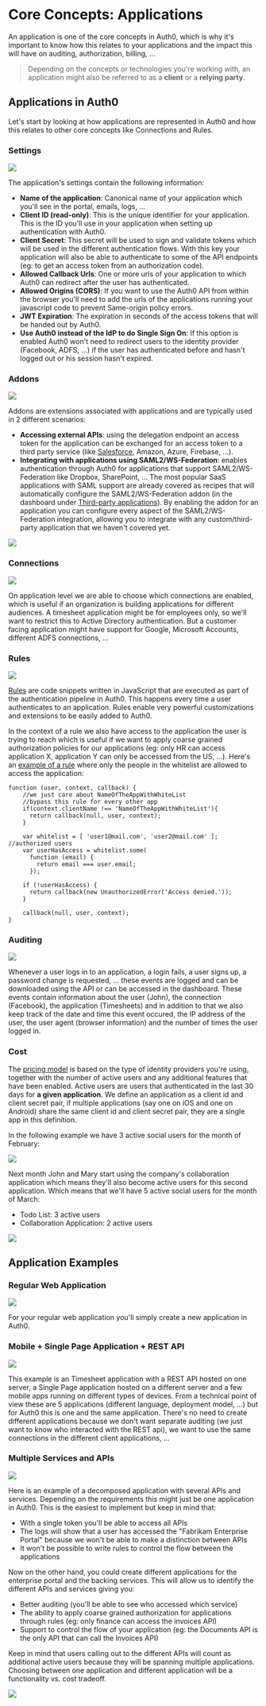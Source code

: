 # Core Concepts: Applications

An application is one of the core concepts in Auth0, which is why it's important to know how this relates to your applications and the impact this will have on auditing, authorization, billing, ...

> Depending on the concepts or technologies you're working with, an application might also be referred to as a **client** or a **relying party**.

## Applications in Auth0

Let's start by looking at how applications are represented in Auth0 and how this relates to other core concepts like Connections and Rules.

### Settings

![](//cdn.auth0.com/docs/img/applications-callback-settings.png)

The application's settings contain the following information:

- **Name of the application**: Canonical name of your application which you'll see in the portal, emails, logs, ...
- **Client ID (read-only)**: This is the unique identifier for your application. This is the ID you'll use in your application when setting up authentication with Auth0.
- **Client Secret**: This secret will be used to sign and validate tokens which will be used in the different authentication flows. With this key your application will also be able to authenticate to some of the API endpoints (eg: to get an access token from an authorization code).
- **Allowed Callback Urls**: One or more urls of your application to which Auth0 can redirect after the user has authenticated.
- **Allowed Origins (CORS)**: If you want to use the Auth0 API from within the browser you'll need to add the urls of the applications running your javascript code to prevent Same-origin policy errors.
- **JWT Expiration**: The expiration in seconds of the access tokens that will be handed out by Auth0.
- **Use Auth0 instead of the IdP to do Single Sign On**: If this option is enabled Auth0 won't need to redirect users to the identity provider (Facebook, ADFS, ...) if the user has authenticated before and hasn't logged out or his session hasn't expired.

### Addons

![](//cdn.auth0.com/docs/img/applications-addon-types.png)

Addons are extensions associated with applications and are typically used in 2 different scenarios:

* **Accessing external APIs**: using the delegation endpoint an access token for the application can be exchanged for an access token to a third party service (like [Salesforce](server-apis/salesforce), Amazon, Azure, Firebase, ...).
* **Integrating with applications using SAML2/WS-Federation**: enables authentication through Auth0 for applications that support SAML2/WS-Federation like Dropbox, SharePoint, ... The most popular SaaS applications with SAML support are already covered as recipes that will automatically configure the SAML2/WS-Federation addon (in the dashboard under [Third-party applications](https://manage.auth0.com/#/externalapps)). By enabling the addon for an application you can configure every aspect of the SAML2/WS-Federation integration, allowing you to integrate with any custom/third-party application that we haven't covered yet.

![](//cdn.auth0.com/docs/img/applications-third-party-overview.png)

### Connections

![](//cdn.auth0.com/docs/img/applications-connections-example.png)

On application level we are able to choose which connections are enabled, which is useful if an organization is building applications for different audiences. A timesheet application might be for employees only, so we'll want to restrict this to Active Directory authentication. But a customer facing application might have support for Google, Microsoft Accounts, different ADFS connections, ...

### Rules

![](//docs.google.com/drawings/d/16W_hTS_u2CeDFXkD2PlfituFl7b74EQ6HE_XYn3TdD0/pub?w=891&h=283)

[Rules](rules) are code snippets written in JavaScript that are executed as part of the authentication pipeline in Auth0. This happens every time a user authenticates to an application. Rules enable very powerful customizations and extensions to be easily added to Auth0.

In the context of a rule we also have access to the application the user is trying to reach which is useful if we want to apply coarse grained authorization policies for our applications (eg: only HR can access application X, application Y can only be accessed from the US, ...). Here's an [example of a rule](https://github.com/auth0/rules/blob/master/rules/simple-user-whitelist-for-app.md) where only the people in the whitelist are allowed to access the application:

```
function (user, context, callback) {
    //we just care about NameOfTheAppWithWhiteList
    //bypass this rule for every other app
    if(context.clientName !== 'NameOfTheAppWithWhiteList'){
      return callback(null, user, context);
    }

    var whitelist = [ 'user1@mail.com', 'user2@mail.com' ]; //authorized users
    var userHasAccess = whitelist.some(
      function (email) {
        return email === user.email;
      });

    if (!userHasAccess) {
      return callback(new UnauthorizedError('Access denied.'));
    }

    callback(null, user, context);
}
```

### Auditing

![](//cdn.auth0.com/docs/img/applications-logs-auditing-error.png)

Whenever a user logs in to an application, a login fails, a user signs up, a password change is requested, ... these events are logged and can be downloaded using the API or can be accessed in the dashboard. These events contain information about the user (John), the connection (Facebook), the application (Timesheets) and in addition to that we also keep track of the date and time this event occured, the IP address of the user, the user agent (browser information) and the number of times the user logged in.

### Cost

The [pricing model](https://auth0.com/pricing) is based on the type of identity providers you're using, together with the number of active users and any additional features that have been enabled. Active users are users that authenticated in the last 30 days for **a given application**. We define an application as a client id and client secret pair, if multiple applications (say one on iOS and one on Android) share the same client id and client secret pair, they are a single app in this definition.

In the following example we have 3 active social users for the month of February:

![](//cdn.auth0.com/docs/img/applications-single-app-active-users.png)

Next month John and Mary start using the company's collaboration application which means they'll also become active users for this second application. Which means that we'll have 5 active social users for the month of March: 

 * Todo List: 3 active users
 * Collaboration Application: 2 active users

![](//cdn.auth0.com/docs/img/applications-multi-app-active-users.png)

## Application Examples

### Regular Web Application

![](//cdn.auth0.com/docs/img/applications-traditional.png)

For your regular web application you'll simply create a new application in Auth0.

### Mobile + Single Page Application + REST API

![](//cdn.auth0.com/docs/img/applications-multiple-single-logical.png)

This example is an Timesheet application with a REST API hosted on one server, a Single Page application hosted on a different server and a few mobile apps running on different types of devices. From a technical point of view these are 5 applications (different language, deployment model, ...) but for Auth0 this is one and the same application. There's no need to create different applications because we don't want separate auditing (we just want to know who interacted with the REST api), we want to use the same connections in the different client applications, ...

### Multiple Services and APIs

![](//cdn.auth0.com/docs/img/applications-complex-same-app.png)

Here is an example of a decomposed application with several APIs and services. Depending on the requirements this might just be one application in Auth0. This is the easiest to implement but keep in mind that: 

 * With a single token you'll be able to access all APIs
 * The logs will show that a user has accessed the "Fabrikam Enterprise Portal" because we won't be able to make a distinction between APIs
 * It won't be possible to write rules to control the flow between the applications

Now on the other hand, you could create different applications for the enterprise portal and the backing services. This will allow us to identify the different APIs and services giving you:

 * Better auditing (you'll be able to see who accessed which service)
 * The ability to apply coarse grained authorization for applications through rules (eg: only finance can access the invoices API)
 * Support to control the flow of your application (eg: the Documents API is the only API that can call the Invoices API)

Keep in mind that users calling out to the different APIs will count as additional active users because they will be spanning multiple applications. Choosing between one application and different application will be a functionality vs. cost tradeoff.

![](//cdn.auth0.com/docs/img/applications-complex-different.png)

